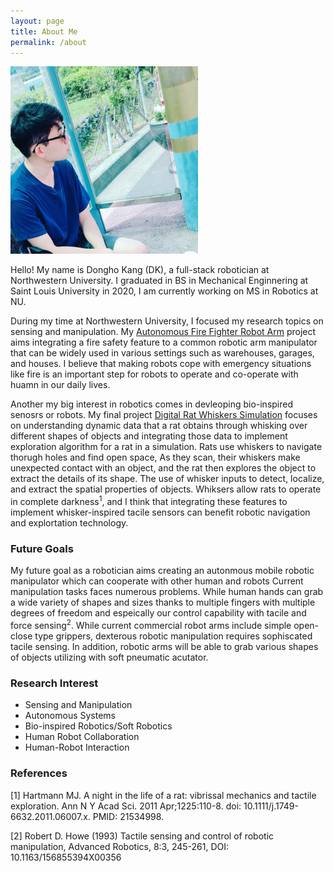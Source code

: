 ```yaml
---
layout: page
title: About Me
permalink: /about
---
```


<div class="post-flex-display">
    <img src="/img/dkprofile.jpg" width="300" alt="dkprofile">
</div>

Hello! My name is Dongho Kang (DK), a full-stack robotician at Northwestern University.
I graduated in BS in Mechanical Enginnering at Saint Louis University in 2020, I am currently working on MS in Robotics at NU.

During my time at Northwestern University, I focused my research topics on sensing and manipulation. 
My [Autonomous Fire Fighter Robot Arm](https://dokkev.github.io/firefigther-robot/) project aims integrating a fire safety feature to a common robotic arm manipulator that can be widely used in various settings such as warehouses, garages, and houses. I believe that making robots cope with emergency situations like fire is an important step for robots to operate and co-operate with huamn in our daily lives. 

Another my big interest in robotics comes in devleoping bio-inspired senosrs or robots. My final project [Digital Rat Whiskers Simulation](https://dokkev.github.io/Digital-Rat-Whisker-Simulation/) focuses on understanding dynamic data that a rat obtains through whisking over different shapes of objects and integrating those data to implement exploration algorithm for a rat in a simulation.  Rats use whiskers to navigate thorugh holes and find open space, As they scan, their whiskers make unexpected contact with an object, and the rat then explores the object to extract the details of its shape. The use of whisker inputs to detect, localize, and extract the spatial properties of objects. Whiksers allow rats to operate in complete darkness<sup>1</sup>, and I think that integrating these features to implement whisker-inspired tacile sensors can benefit robotic navigation and explortation technology.


### Future Goals
My future goal as a robotician aims creating an autonmous mobile robotic manipulator which can cooperate with other human and robots 
Current manipulation tasks faces numerous problems. While human hands can grab a wide variety of shapes and sizes thanks to multiple fingers with multiple degrees of freedom and espeically our control capability with tacile and force sensing<sup>2</sup>. While current commercial robot arms include simple open-close type grippers, dexterous robotic manipulation requires sophiscated tacile sensing. In addition, robotic arms will be able to grab various shapes of objects utilizing with soft pneumatic acutator. 


### Research Interest
 - Sensing and Manipulation
 - Autonomous Systems
 - Bio-inspired Robotics/Soft Robotics
 - Human Robot Collaboration 
 - Human-Robot Interaction



### References

[1] Hartmann MJ. A night in the life of a rat: vibrissal mechanics and tactile exploration. Ann N Y Acad Sci. 2011 Apr;1225:110-8. doi: 10.1111/j.1749-6632.2011.06007.x. PMID: 21534998.

[2] Robert D. Howe (1993) Tactile sensing and control of robotic manipulation,
Advanced Robotics, 8:3, 245-261, DOI: 10.1163/156855394X00356